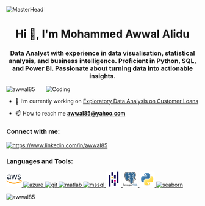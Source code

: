 ![MasterHead](https://imgs.search.brave.com/U1L5jHVsTXr98qLdw-LMITLANdoT7tHB0A8j1IjzsDQ/rs:fit:860:0:0/g:ce/aHR0cHM6Ly90NC5m/dGNkbi5uZXQvanBn/LzA2LzExLzg0LzYz/LzM2MF9GXzYxMTg0/NjM1MF9DU1dzbVlE/VXRET1VWb1pKR1R4/MUYyeXZsTUlqMWpl/VS5qcGc)

<h1 align="center">Hi 👋, I'm Mohammed Awwal Alidu</h1>
<h3 align="center">Data Analyst with experience in data visualisation, statistical analysis, and business intelligence. Proficient in Python, SQL, and Power BI. Passionate about turning data into actionable insights.</h3>
<img align="right" alt="Coding" width="400" src="https://imgs.search.brave.com/qeFfD5ao3TjO-Iuf1IiACtOnyl9n6mMCIB7LOdnMQzo/rs:fit:860:0:0/g:ce/aHR0cHM6Ly9vdWNo/LWNkbjIuaWNvbnM4/LmNvbS83eEVJQ2hx/R3AwWTA4RU0xSFdp/WlRVWWU2aHUzZkxi/VUIwOGY0OXBSTnF3/L3JzOmZpdDozNjg6/MjkwL2N6TTZMeTlw/WTI5dWN6Z3UvYjNW/amFDMXdjbTlrTG1G/ei9jMlYwY3k5emRt/Y3ZOakk1L0x6WmpO/V0kzWW1VeExUUTQv/TWpJdE5HSmlNUzFp/TnpjeS9MVFJoTmpj/MU16VmpNREUxL05D/NXpkbWMucG5n"

<p align="left"> <img src="https://komarev.com/ghpvc/?username=awwal85&label=Profile%20views&color=0e75b6&style=flat" alt="awwal85" /> </p>

- 🔭 I’m currently working on [Exploratory Data Analysis on Customer Loans](https://github.com/awwal85/exploratory-data-analysis---customer-loans-in-finance228)

- 📫 How to reach me **awwal85@yahoo.com**

<h3 align="left">Connect with me:</h3>
<p align="left">
<a href="https://linkedin.com/in/https://www.linkedin.com/in/awwal85" target="blank"><img align="center" src="https://raw.githubusercontent.com/rahuldkjain/github-profile-readme-generator/master/src/images/icons/Social/linked-in-alt.svg" alt="https://www.linkedin.com/in/awwal85" height="30" width="40" /></a>
</p>

<h3 align="left">Languages and Tools:</h3>
<p align="left"> <a href="https://aws.amazon.com" target="_blank" rel="noreferrer"> <img src="https://raw.githubusercontent.com/devicons/devicon/master/icons/amazonwebservices/amazonwebservices-original-wordmark.svg" alt="aws" width="40" height="40"/> </a> <a href="https://azure.microsoft.com/en-in/" target="_blank" rel="noreferrer"> <img src="https://www.vectorlogo.zone/logos/microsoft_azure/microsoft_azure-icon.svg" alt="azure" width="40" height="40"/> </a> <a href="https://git-scm.com/" target="_blank" rel="noreferrer"> <img src="https://www.vectorlogo.zone/logos/git-scm/git-scm-icon.svg" alt="git" width="40" height="40"/> </a> <a href="https://www.mathworks.com/" target="_blank" rel="noreferrer"> <img src="https://upload.wikimedia.org/wikipedia/commons/2/21/Matlab_Logo.png" alt="matlab" width="40" height="40"/> </a> <a href="https://www.microsoft.com/en-us/sql-server" target="_blank" rel="noreferrer"> <img src="https://www.svgrepo.com/show/303229/microsoft-sql-server-logo.svg" alt="mssql" width="40" height="40"/> </a> <a href="https://pandas.pydata.org/" target="_blank" rel="noreferrer"> <img src="https://raw.githubusercontent.com/devicons/devicon/2ae2a900d2f041da66e950e4d48052658d850630/icons/pandas/pandas-original.svg" alt="pandas" width="40" height="40"/> </a> <a href="https://www.postgresql.org" target="_blank" rel="noreferrer"> <img src="https://raw.githubusercontent.com/devicons/devicon/master/icons/postgresql/postgresql-original-wordmark.svg" alt="postgresql" width="40" height="40"/> </a> <a href="https://www.python.org" target="_blank" rel="noreferrer"> <img src="https://raw.githubusercontent.com/devicons/devicon/master/icons/python/python-original.svg" alt="python" width="40" height="40"/> </a> <a href="https://seaborn.pydata.org/" target="_blank" rel="noreferrer"> <img src="https://seaborn.pydata.org/_images/logo-mark-lightbg.svg" alt="seaborn" width="40" height="40"/> </a> </p>

<p><img align="center" src="https://github-readme-stats.vercel.app/api/top-langs?username=awwal85&show_icons=true&locale=en&layout=compact" alt="awwal85" /></p>

